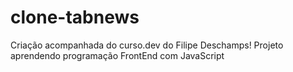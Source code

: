 # clone-tabnews
Criação acompanhada do curso.dev do Filipe Deschamps! Projeto aprendendo programação FrontEnd com JavaScript
